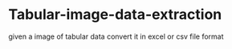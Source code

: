 # Tabular-image-data-extraction
given a image of tabular data convert it in excel or csv file format
